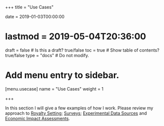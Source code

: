 +++
title = "Use Cases"

date = 2019-01-03T00:00:00
# lastmod = 2019-05-04T20:36:00

draft = false  # Is this a draft? true/false
toc = true  # Show table of contents? true/false
type = "docs"  # Do not modify.

# Add menu entry to sidebar.
[menu.usecase]
  name = "Use Cases"
  weight = 1
 

+++

In this section I will give a few examples of how I work.  Please review my approach to [Royalty Setting](/usecase/royalty_setting/); [Surveys](/usecase/musicians/); [Experimental Data Sources](/usecase/big_data/) and [Economic Impact Assessments](usecase/impact/).



